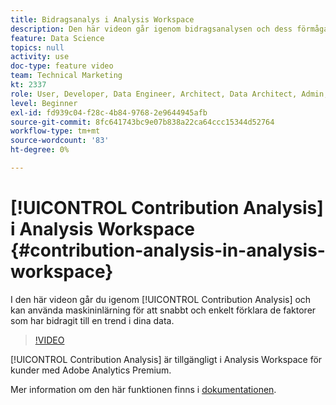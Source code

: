 ```yaml
---
title: Bidragsanalys i Analysis Workspace
description: Den här videon går igenom bidragsanalysen och dess förmåga att använda maskininlärning för att snabbt och enkelt förklara de faktorer som har bidragit till en trend i dina data.
feature: Data Science
topics: null
activity: use
doc-type: feature video
team: Technical Marketing
kt: 2337
role: User, Developer, Data Engineer, Architect, Data Architect, Admin, Leader
level: Beginner
exl-id: fd939c04-f28c-4b84-9768-2e9644945afb
source-git-commit: 8fc641743bc9e07b838a22ca64ccc15344d52764
workflow-type: tm+mt
source-wordcount: '83'
ht-degree: 0%

---
```


# [!UICONTROL Contribution Analysis] i Analysis Workspace {#contribution-analysis-in-analysis-workspace}

I den här videon går du igenom [!UICONTROL Contribution Analysis] och kan använda maskininlärning för att snabbt och enkelt förklara de faktorer som har bidragit till en trend i dina data.

>[!VIDEO](https://video.tv.adobe.com/v/25443/?quality=12&learn=on)

[!UICONTROL Contribution Analysis] är tillgängligt i Analysis Workspace för kunder med Adobe Analytics Premium.

Mer information om den här funktionen finns i [dokumentationen](https://experienceleague.adobe.com/docs/analytics/analyze/analysis-workspace/virtual-analyst/anomaly-detection/anomaly-detection.html?lang=en).
